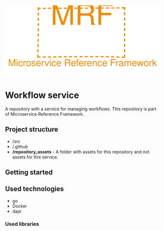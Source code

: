 <p align="center">
    <img src="./repository_assets/mrf_logo.svg" alt="Microservice Reference Framework logo" />
</p>

# Workflow service
A repository with a service for managing workflows. This repository is part of Microservice Reference Framework.

## Project structure
- /src
- /.github
- **/repository_assets** - A folder with assets for this repository and not assets for this service.

## Getting started

## Used technologies
- go
- Docker
- dapr

### Used libraries
